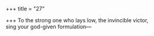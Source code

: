+++
title = "27"

+++
To the strong one who lays low, the invincible victor,  
sing your god-given formulation—  